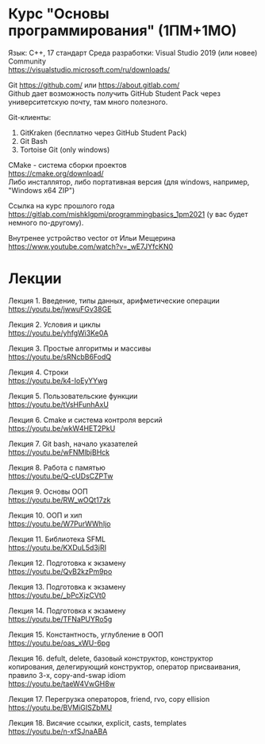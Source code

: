 # Курс "Основы программирования" (1ПМ+1МО)
Язык: С++, 17 стандарт
Среда разработки: Visual Studio 2019 (или новее) Community  
https://visualstudio.microsoft.com/ru/downloads/

Git https://github.com/ или https://about.gitlab.com/  
Github дает возможность получить GitHub Student Pack через университетскую почту, там много полезного.  

Git-клиенты:  
1. GitKraken (бесплатно через GitHub Student Pack)
2. Git Bash
3. Tortoise Git (only windows)  

CMake - система сборки проектов  
https://cmake.org/download/  
Либо инсталлятор, либо портативная версия (для windows, например, "Windows x64 ZIP")

Ссылка на курс прошлого года https://gitlab.com/mishklgpmi/programmingbasics_1pm2021  (у вас будет немного по-другому).  

Внутренее устройство vector от Ильи Мещерина https://www.youtube.com/watch?v=_wE7JYfcKN0  

# Лекции  
Лекция 1. Введение, типы данных, арифметические операции  
https://youtu.be/jwwuFGv38GE   

Лекция 2. Условия и циклы  
https://youtu.be/yhfgWi3Ke0A  

Лекция 3. Простые алгоритмы и массивы  
https://youtu.be/sRNcbB6FodQ  

Лекция 4. Строки  
https://youtu.be/k4-IoEyYYwg  

Лекция 5. Пользовательские функции  
https://youtu.be/tVsHFunhAxU  

Лекция 6. Cmake и система контроля версий  
https://youtu.be/wkW4HET2PkU  

Лекция 7. Git bash, начало указателей  
https://youtu.be/wFNMlbjBHck  

Лекция 8. Работа с памятью  
https://youtu.be/Q-cUDsCZPTw  

Лекция 9. Основы ООП  
https://youtu.be/RW_wOQt17zk  

Лекция 10. ООП и хип  
https://youtu.be/W7PurWWhIjo  

Лекция 11. Библиотека SFML  
https://youtu.be/KXDuL5d3jRI  

Лекция 12. Подготовка к экзамену  
https://youtu.be/QvB2kzPm9po  

Лекция 13. Подготовка к экзамену  
https://youtu.be/_bPcXjzCVt0  

Лекция 14. Подготовка к экзамену  
https://youtu.be/TFNaPUYRo5g  

Лекция 15. Константность, углубление в ООП  
https://youtu.be/oas_xWU-6pg  

Лекция 16. defult, delete, базовый конструктор, конструктор копирования, делегирующий конструктор, 
оператор присваивания, правило 3-х, copy-and-swap idiom  
https://youtu.be/taeW4VwGH8w  

Лекция 17. Перегрузка операторов, friend, rvo, copy ellision  
https://youtu.be/BVMiGISZbMU  

Лекция 18. Висячие ссылки, explicit, casts, templates  
https://youtu.be/n-xfSJnaABA  